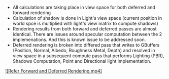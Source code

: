 * All calculations are taking place in view space for both deferred and forward rendering
* Calculation of shadow is done in Light's view space (current position in world spce is multiplied with light's view matrix to compute shadows)
* Rendering results from both forward and deferred passes are almost identical. There are issues around specular computation between the 2 implemenations. And this is known issue to be addressed soon. 
* Deferred rendering is broken into differed pass that writes to GBuffers (Position, Normal, Albedo, Roughness Metal, Depth) and resolved in view space in a subsequent compute pass that performs Lighting (PBR), Shadows Computation, Point and Directional light implementation.

[![Refer Forward and Deferred Rendering.mp4]](https://github.com/kapvipoor/VFrame/blob/main/notes/assets/Forward%20and%20Deferred%20Rendering.mp4)

